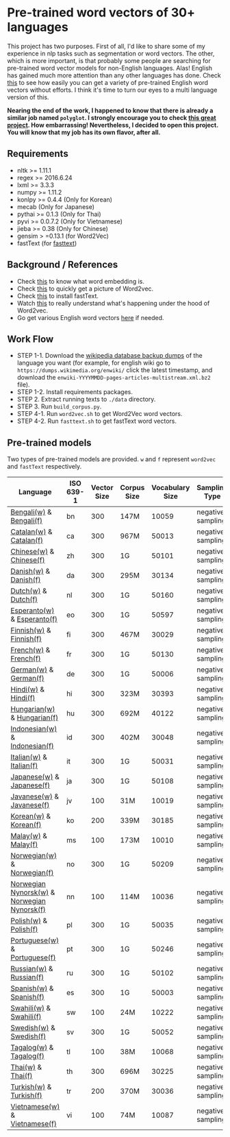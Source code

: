 # Pre-trained word vectors of 30+ languages

This project has two purposes. First of all, I'd like to share some of my experience in nlp tasks such as segmentation or word vectors. The other, which is more important, is that probably some people are searching for pre-trained word vector models for non-English languages. Alas! English has gained much more attention than any other languages has done. Check [this](https://github.com/3Top/word2vec-api) to see how easily you can get a variety of pre-trained English word vectors without efforts. I think it's time to turn our eyes to a multi language version of this.

**Nearing the end of the work, I happened to know that there is already a similar job named `polyglot`. I strongly encourage you to check [this great project](https://sites.google.com/site/rmyeid/projects/polyglot). How embarrassing! Nevertheless, I decided to open this project. You will know that my job has its own flavor, after all.**

## Requirements

* nltk >= 1.11.1
* regex >= 2016.6.24
* lxml >= 3.3.3
* numpy >= 1.11.2
* konlpy >= 0.4.4 (Only for Korean)
* mecab (Only for Japanese)
* pythai >= 0.1.3 (Only for Thai)
* pyvi >= 0.0.7.2 (Only for Vietnamese)
* jieba >= 0.38 (Only for Chinese)
* gensim > =0.13.1 (for Word2Vec)
* fastText (for [fasttext](https://github.com/facebookresearch/fastText))

## Background / References

* Check [this](https://en.wikipedia.org/wiki/Word_embedding) to know what word embedding is.
* Check [this](https://en.wikipedia.org/wiki/Word2vec) to quickly get a picture of Word2vec.
* Check [this](https://github.com/facebookresearch/fastText) to install fastText.
* Watch [this](https://www.youtube.com/watch?v=T8tQZChniMk&index=2&list=PL_6hBtWGKk2KdY3ANaEYbxL3N5YhRN9i0) to really understand what's happening under the hood of Word2vec.
* Go get various English word vectors [here](https://github.com/3Top/word2vec-api) if needed.

## Work Flow

* STEP 1-1. Download the [wikipedia database backup dumps](https://dumps.wikimedia.org/backup-index.html) of the language you want (for example, for english wiki go to `https://dumps.wikimedia.org/enwiki/` click the latest timestamp, and download the `enwiki-YYYYMMDD-pages-articles-multistream.xml.bz2` file).
* STEP 1-2. Install requirements packages.
* STEP 2. Extract running texts to `./data` directory.
* STEP 3. Run `build_corpus.py`.
* STEP 4-1. Run `word2vec.sh` to get Word2Vec word vectors.
* STEP 4-2. Run `fasttext.sh` to get fastText word vectors.

## Pre-trained models

Two types of pre-trained models are provided. `w` and `f` represent `word2vec` and `fastText` respectively.

| Language | ISO 639-1 | Vector Size | Corpus Size | Vocabulary Size | Sampling Type |
| -------- | --------- | ----------- | ----------- | --------------- | ------------- |
|[Bengali(w)](https://drive.google.com/open?id=0B0ZXk88koS2KX01rR2dyRWpHNTA) & [Bengali(f)](https://www.dropbox.com/s/xmi5xhqlu60bwfa/bn.tar.gz?dl=0)| bn | 300 | 147M | 10059 | negative sampling |
|[Catalan(w)](https://drive.google.com/open?id=0B0ZXk88koS2KYkd5OVExR3o1V1k) & [Catalan(f)](https://www.dropbox.com/s/pd59l1mwvg4hocp/ca.tar.gz?dl=0) | ca | 300 | 967M | 50013 | negative sampling |
|[Chinese(w)](https://drive.google.com/open?id=0B0ZXk88koS2KNER5UHNDY19pbzQ) & [Chinese(f)](https://www.dropbox.com/s/il7syxqmnusul8c/zh.tar.gz?dl=0) | zh | 300 | 1G | 50101 | negative sampling |
|[Danish(w)](https://drive.google.com/open?id=0B0ZXk88koS2KcW1aTGloZnpCMGM) & [Danish(f)](https://www.dropbox.com/s/x2ekc79m8p6ycue/da.tar.gz?dl=0) | da | 300 | 295M | 30134 | negative sampling |
|[Dutch(w)](https://drive.google.com/open?id=0B0ZXk88koS2KQnNvcm9UUUxPVXc) & [Dutch(f)](https://www.dropbox.com/s/8i6y29f38b7nb5s/nl.tar.gz?dl=0) | nl | 300 | 1G | 50160 | negative sampling |
|[Esperanto(w)](https://drive.google.com/open?id=0B0ZXk88koS2KblhZYmdReE9vMXM) & [Esperanto(f)](https://www.dropbox.com/s/pomn7ozppq3xmi1/eo.tar.gz?dl=0) | eo | 300 | 1G | 50597 | negative sampling |
|[Finnish(w)](https://drive.google.com/open?id=0B0ZXk88koS2KVnFyem4yQkxJUFk) & [Finnish(f)](https://www.dropbox.com/s/ex0ne7rel49wtl2/fi.tar.gz?dl=0) | fi | 300 | 467M | 30029 | negative sampling |
|[French(w)](https://drive.google.com/open?id=0B0ZXk88koS2KM0pVTktxdG15TkE) & [French(f)](https://www.dropbox.com/s/iz3qo3cwbba0qfz/fr.tar.gz?dl=0) | fr | 300 | 1G | 50130 | negative sampling |
|[German(w)](https://drive.google.com/open?id=0B0ZXk88koS2KLVVLRWt0a3VmbDg) & [German(f)](https://www.dropbox.com/s/jy6taiacmptr537/de.tar.gz?dl=0) | de | 300 | 1G | 50006 | negative sampling |
|[Hindi(w)](https://drive.google.com/open?id=0B0ZXk88koS2KZkhLLXJvbXVhbzQ) & [Hindi(f)](https://www.dropbox.com/s/pq50ca4o3phi9ks/hi.tar.gz?dl=0) | hi | 300 | 323M | 30393 | negative sampling |
|[Hungarian(w)](https://drive.google.com/open?id=0B0ZXk88koS2KX2xLamRlRDJ3N1U) & [Hungarian(f)](https://www.dropbox.com/s/jtshcott8othxf2/hu.tar.gz?dl=0) | hu | 300 | 692M | 40122 | negative sampling |
|[Indonesian(w)](https://drive.google.com/open?id=0B0ZXk88koS2KQWxEemNNUHhnTWc) & [Indonesian(f)](https://www.dropbox.com/s/9vabe1vci7cnt57/id.tar.gz?dl=0) | id | 300 | 402M | 30048 | negative sampling |
|[Italian(w)](https://drive.google.com/open?id=0B0ZXk88koS2KTlM3Qm1Ta2FBaTg) & [Italian(f)](https://www.dropbox.com/s/orqfu6mb9cj9ewr/it.tar.gz?dl=0) | it | 300 | 1G | 50031 | negative sampling |
|[Japanese(w)](https://drive.google.com/open?id=0B0ZXk88koS2KMzRjbnE4ZHJmcWM) & [Japanese(f)](https://www.dropbox.com/s/7digqy9ag3b9xeu/ja.tar.gz?dl=0) | ja | 300 | 1G | 50108 | negative sampling |
|[Javanese(w)](https://drive.google.com/open?id=0B0ZXk88koS2KVVNDS0lqdGNOSGM) & [Javanese(f)](https://www.dropbox.com/s/a9kmi5r7lr35kji/jv.tar.gz?dl=0) | jv | 100 | 31M | 10019 | negative sampling |
|[Korean(w)](https://drive.google.com/open?id=0B0ZXk88koS2KbDhXdWg1Q2RydlU) & [Korean(f)](https://www.dropbox.com/s/stt4y0zcp2c0iyb/ko.tar.gz?dl=0) | ko | 200 | 339M | 30185 | negative sampling |
|[Malay(w)](https://drive.google.com/open?id=0B0ZXk88koS2KelpKdHktXzlNQzQ) & [Malay(f)](https://www.dropbox.com/s/nl3ljdgxsgbsm6l/ms.tar.gz?dl=0) | ms | 100 | 173M | 10010 | negative sampling |
|[Norwegian(w)](https://drive.google.com/open?id=0B0ZXk88koS2KOEZ4OThyS3gxZHM) & [Norwegian(f)](https://www.dropbox.com/s/mag6beltx2q23aa/no.tar.gz?dl=0) | no | 300 | 1G | 50209 | negative sampling |
|[Norwegian Nynorsk(w)](https://drive.google.com/open?id=0B0ZXk88koS2KOWdOYk5KaVhrX2c) & [Norwegian Nynorsk(f)](https://www.dropbox.com/s/1qsywdv3zqybklm/nn.tar.gz?dl=0) | nn | 100 | 114M | 10036 | negative sampling |
|[Polish(w)](https://drive.google.com/open?id=0B0ZXk88koS2KbFlmMy1PUHBSZ0E) & [Polish(f)](https://www.dropbox.com/s/cibxhnsqk6gn1d8/pl.tar.gz?dl=0) | pl | 300 | 1G | 50035 | negative sampling |
|[Portuguese(w)](https://drive.google.com/open?id=0B0ZXk88koS2KRDcwcV9IVWFTeUE) & [Portuguese(f)](https://www.dropbox.com/s/nl7l8kqky0x94cv/pt.tar.gz?dl=0) | pt | 300 | 1G | 50246 | negative sampling |
|[Russian(w)](https://drive.google.com/open?id=0B0ZXk88koS2KMUJxZ0w0WjRGdnc) & [Russian(f)](https://www.dropbox.com/s/0x7oxso6x93efzj/ru.tar.gz?dl=0) | ru | 300 | 1G | 50102 | negative sampling |
|[Spanish(w)](https://drive.google.com/open?id=0B0ZXk88koS2KNGNrTE4tVXRUZFU) & [Spanish(f)](https://www.dropbox.com/s/irpirphmieg4klv/es.tar.gz?dl=0) | es | 300 | 1G | 50003 | negative sampling |
|[Swahili(w)](https://drive.google.com/open?id=0B0ZXk88koS2Kcl90XzBYZ0lxMkE) & [Swahili(f)](https://dl.dropboxusercontent.com/u/42868014/wordvectors/fasttext/models/sw.tar.gz) | sw | 100 | 24M | 10222 | negative sampling |
|[Swedish(w)](https://drive.google.com/open?id=0B0ZXk88koS2KNk1odTJtNkUxcEk) & [Swedish(f)](https://www.dropbox.com/s/7tbm0a0u31lvw25/sw.tar.gz?dl=0) | sv | 300 | 1G | 50052 | negative sampling |
|[Tagalog(w)](https://drive.google.com/open?id=0B0ZXk88koS2KajRzX2VuYkVtYzQ) & [Tagalog(f)](https://www.dropbox.com/s/4dm7k4sq43dqovx/tl.tar.gz?dl=0) | tl | 100 | 38M | 10068 | negative sampling |
|[Thai(w)](https://drive.google.com/open?id=0B0ZXk88koS2KV1FJN0xRX1FxaFE) & [Thai(f)](https://www.dropbox.com/s/xj1ujw3es0umvzh/th.tar.gz?dl=0) | th | 300 | 696M | 30225 | negative sampling |
|[Turkish(w)](https://drive.google.com/open?id=0B0ZXk88koS2KVDNLallXdlVQbUE) & [Turkish(f)](https://www.dropbox.com/s/9v6h6mz3dv5xgsh/tr.tar.gz?dl=0) | tr | 200 | 370M | 30036 | negative sampling |
|[Vietnamese(w)](https://drive.google.com/open?id=0B0ZXk88koS2KUHZZZkVwd1RoVmc) & [Vietnamese(f)](https://www.dropbox.com/s/7de79czdc85pe8u/vi.tar.gz?dl=0) | vi | 100 | 74M | 10087 | negative sampling |
